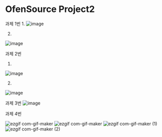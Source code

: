 # OfenSource Project2

과제 1번
1.
![image](https://user-images.githubusercontent.com/94778069/144749980-7a026d3c-6dff-47db-b2b2-1c76bf64387f.png)

2.
![image](https://user-images.githubusercontent.com/94778069/144750015-6a4e4bd0-079a-45d2-b8e7-da059c59ebfd.png)

과제 2번

1.
![image](https://user-images.githubusercontent.com/94778069/144750250-08cf3626-d754-49a2-9839-89366ce67ec7.png)

2.
![image](https://user-images.githubusercontent.com/94778069/144750276-3c7d4654-09ab-419f-a8a1-29bb76ce72d0.png)

과제 3번
![image](https://user-images.githubusercontent.com/94778069/144750434-4a457e99-2e8b-4b8d-8438-8a666c995645.png)

과제 4번

![ezgif com-gif-maker](https://user-images.githubusercontent.com/94778069/144750788-23b2f451-6213-4274-95b1-9ff8e1885984.gif)
![ezgif com-gif-maker](https://user-images.githubusercontent.com/94778069/144750946-e85d019a-caf0-4e3f-87b5-9bc7ca13443d.gif)
![ezgif com-gif-maker (1)](https://user-images.githubusercontent.com/94778069/144751014-409809db-91ad-4dfb-877a-043fcb92ee0e.gif)
![ezgif com-gif-maker (2)](https://user-images.githubusercontent.com/94778069/144751050-e3bbae50-13b1-4ffa-810d-124e8a30c26f.gif)

